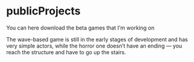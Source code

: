 # publicProjects
You can here download the beta games that I'm working on

The wave-based game is still in the early stages of development and has very simple actors, while the horror one doesn’t have an ending — you reach the structure and have to go up the stairs.
